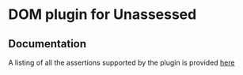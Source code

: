 # DOM plugin for Unassessed

## Documentation

A listing of all the assertions supported by the plugin is provided
[here](https://unassessed.github.io/plugins/dom/interfaces/_index_d_._unassessed_.assertions.html)
